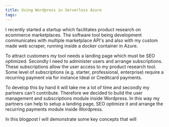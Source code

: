 ```yaml
---
title: Using Wordpress in Serverless Azure
tags:
---
```

I recently started a startup which facilitates product research on ecommerce marketplaces. The software tool being development communicates with multiple marketplace API's and also with my custom made web scraper, running inside a docker container in Azure.

To attract customers my tool needs a landing page which must be SEO optimized. Secondly I need to administer users and arrange subscriptions. These subscriptions allow the user access to my product research tool. Some level of subscriptions (e.g. starter, professional, enterprise) require a recurring payment via for instance Ideal or Creditcard payments. 

To develop this by hand it will take me a lot of time and secondly my partners can't contribute. Therefore we decided to build the user management and subscriptions module inside Wordpress. In this way my partners can help to setup a landing page, SEO optimize it and arrange the recurring payments module inside Wordpress.

In this blogpost I will demonstrate some key concepts that will 